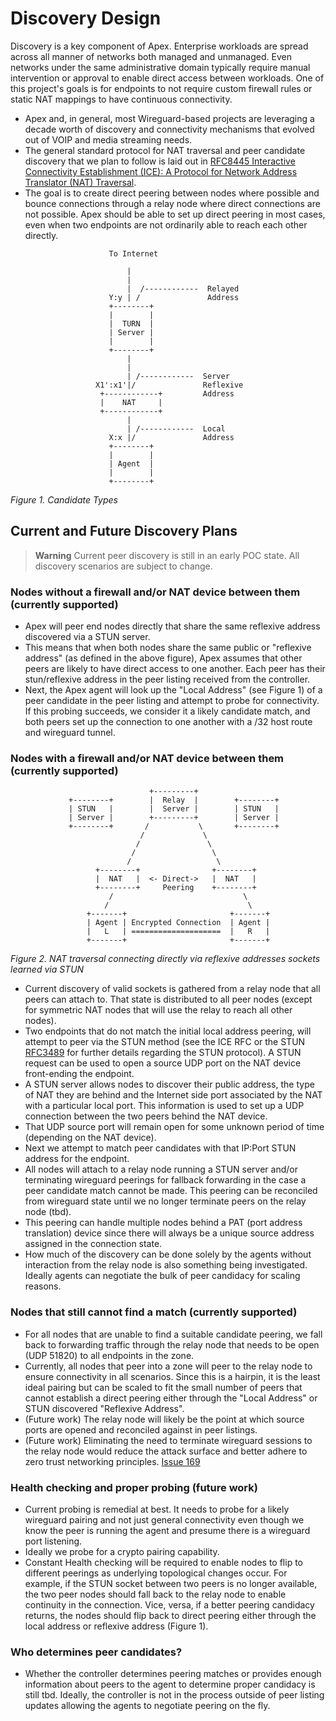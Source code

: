 # Discovery Design

Discovery is a key component of Apex. Enterprise workloads are spread across all manner of networks both managed and unmanaged. Even networks under the same administrative domain typically require manual intervention or approval to enable direct access between workloads. One of this project's goals is for endpoints to not require custom firewall rules or static NAT mappings to have continuous connectivity.

- Apex and, in general, most Wireguard-based projects are leveraging a decade worth of discovery and connectivity mechanisms that evolved out of VOIP and media streaming needs.
- The general standard protocol for NAT traversal and peer candidate discovery that we plan to follow is laid out in [RFC8445 Interactive Connectivity Establishment (ICE): A Protocol for Network Address Translator (NAT) Traversal](https://www.rfc-editor.org/rfc/rfc8445).
- The goal is to create direct peering between nodes where possible and bounce connections through a relay node where direct connections are not possible. Apex should be able to set up direct peering in most cases, even when two endpoints are not ordinarily able to reach each other directly.

```text
                      To Internet

                          |
                          |
                          |  /------------  Relayed
                      Y:y | /               Address
                      +--------+
                      |        |
                      |  TURN  |
                      | Server |
                      |        |
                      +--------+
                          |
                          |
                          | /------------  Server
                   X1':x1'|/               Reflexive
                    +------------+         Address
                    |    NAT     |
                    +------------+
                          |
                          | /------------  Local
                      X:x |/               Address
                      +--------+
                      |        |
                      | Agent  |
                      |        |
                      +--------+

```

*Figure 1. Candidate Types*

## Current and Future Discovery Plans

> **Warning**
> Current peer discovery is still in an early POC state. All discovery scenarios are subject to change.

### Nodes without a firewall and/or NAT device between them (currently supported)

- Apex will peer end nodes directly that share the same reflexive address discovered via a STUN server.
- This means that when both nodes share the same public or "reflexive address" (as defined in the above figure), Apex assumes that other peers are likely to have direct access to one another. Each peer has their stun/reflexive address in the peer listing received from the controller.
- Next, the Apex agent will look up the "Local Address" (see Figure 1) of a peer candidate in the peer listing and attempt to probe for connectivity. If this probing succeeds, we consider it a likely candidate match, and both peers set up the connection to one another with a /32 host route and wireguard tunnel.

### Nodes with a firewall and/or NAT device between them (currently supported)

```text
                               +---------+
             +--------+        |  Relay  |        +--------+
             | STUN   |        |  Server |        | STUN   |
             | Server |        +---------+        | Server |
             +--------+       /           \       +--------+
                             /             \
                            /               \
                           /                 \
                          /                   \
                   +--------+                +--------+
                   |  NAT   |  <- Direct->   |  NAT   |
                   +--------+     Peering    +--------+
                      /                             \
                     /                               \
                 +-------+                       +-------+
                 | Agent | Encrypted Connection  | Agent |
                 |   L   | ====================  |   R   |
                 +-------+                       +-------+
```

*Figure 2. NAT traversal connecting directly via reflexive addresses sockets learned via STUN*

- Current discovery of valid sockets is gathered from a relay node that all peers can attach to. That state is distributed to all peer nodes (except for symmetric NAT nodes that will use the relay to reach all other nodes).
- Two endpoints that do not match the initial local address peering, will attempt to peer via the STUN method (see the ICE RFC or the STUN [RFC3489](https://www.ietf.org/rfc/rfc3489.txt) for further details regarding the STUN protocol). A STUN request can be used to open a source UDP port on the NAT device front-ending the endpoint.
- A STUN server allows nodes to discover their public address, the type of NAT they are behind and the Internet side port associated by the NAT with a particular local port. This information is used to set up a UDP connection between the two peers behind the NAT device.
- That UDP source port will remain open for some unknown period of time (depending on the NAT device).
- Next we attempt to match peer candidates with that IP:Port STUN address for the endpoint.
- All nodes will attach to a relay node running a STUN server and/or terminating wireguard peerings for fallback forwarding in the case a peer candidate match cannot be made. This peering can be reconciled from wireguard state until we no longer terminate peers on the relay node (tbd).
- This peering can handle multiple nodes behind a PAT (port address translation) device since there will always be a unique source address assigned in the connection state.
- How much of the discovery can be done solely by the agents without interaction from the relay node is also something being investigated. Ideally agents can negotiate the bulk of peer candidacy for scaling reasons.

### Nodes that still cannot find a match (currently supported)

- For all nodes that are unable to find a suitable candidate peering, we fall back to forwarding traffic through the relay node that needs to be open (UDP 51820) to all endpoints in the zone.
- Currently, all nodes that peer into a zone will peer to the relay node to ensure connectivity in all scenarios. Since this is a hairpin, it is the least ideal pairing but can be scaled to fit the small number of peers that cannot establish a direct peering either through the "Local Address" or STUN discovered "Reflexive Address".
- (Future work) The relay node will likely be the point at which source ports are opened and reconciled against in peer listings.
- (Future work) Eliminating the need to terminate wireguard sessions to the relay node would reduce the attack surface and better adhere to zero trust networking principles. [Issue 169](https://github.com/nexodus-io/nexodus/issues/169)

### Health checking and proper probing (future work)

- Current probing is remedial at best. It needs to probe for a likely wireguard pairing and not just general connectivity even though we know the peer is running the agent and presume there is a wireguard port listening.
- Ideally we probe for a crypto pairing capability.
- Constant Health checking will be required to enable nodes to flip to different peerings as underlying topological changes occur. For example, if the STUN socket between two peers is no longer available, the two peer nodes should fall back to the relay node to enable continuity in the connection. Vice, versa, if a better peering candidacy returns, the nodes should flip back to direct peering either through the local address or reflexive address (Figure 1).

### Who determines peer candidates?

- Whether the controller determines peering matches or provides enough information about peers to the agent to determine proper candidacy is still tbd. Ideally, the controller is not in the process outside of peer listing updates allowing the agents to negotiate peering on the fly.
